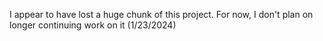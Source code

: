 I appear to have lost a huge chunk of this project. For now, I don't plan on longer continuing work on it (1/23/2024)

